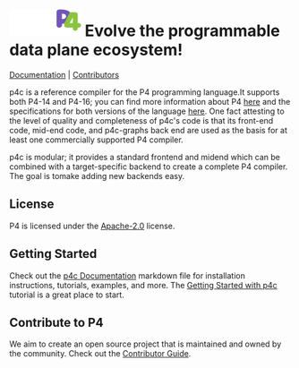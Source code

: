 
<img src="https://raw.githubusercontent.com/p4lang/p4c/main/docs/doxygen/p4-logo.png" width=128/> Evolve the programmable data plane ecosystem!
==================================================

[Documentation](https://github.com/p4lang/p4c/tree/main/docs) | [Contributors](https://github.com/p4lang/p4c/blob/main/docs/CodingStandardPhilosophy.md#Git-commits-and-pull-requests)

p4c is a reference compiler for the P4 programming language.It supports both P4-14 and P4-16; you can find more information about P4 [here](http://p4.org) and the specifications for both versions of the language [here](https://p4.org/specs). One fact attesting to the level of quality and completeness of p4c's code is that its front-end code, mid-end code, and p4c-graphs back end are used as the basis for at least one commercially supported P4 compiler.

p4c is modular; it provides a standard frontend and midend which can be combined with a target-specific backend to create a complete P4 compiler. The goal is tomake adding new backends easy.

License
-------
P4 is licensed under the [Apache-2.0](LICENSE) license.

Getting Started
---------------
Check out the [p4c Documentation](https://github.com/p4lang/p4c/tree/main/docs) markdown file for installation instructions, tutorials, examples, and more. The [Getting Started with p4c](https://github.com/p4lang/p4c#getting-started) tutorial is a great place to start.

Contribute to P4
-----------------
We aim to create an open source project that is maintained and owned by the community. Check out the [Contributor Guide](https://github.com/p4lang/p4c/blob/main/docs/CodingStandardPhilosophy.md#Git-commits-and-pull-requests).
